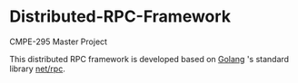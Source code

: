 # Distributed-RPC-Framework
 CMPE-295 Master Project

 This distributed RPC framework is developed based on [Golang](https://github.com/golang/go) 's standard library [net/rpc](https://github.com/golang/go/tree/master/src/net/rpc).